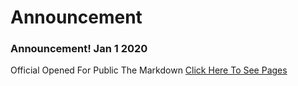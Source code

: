 # Announcement

### Announcement! Jan 1 2020
Official Opened For Public The Markdown [Click Here To See Pages](/Pages/header.md)
